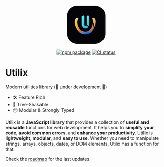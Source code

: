 <p align="center">
	<a href="http://utilix.dev" target="_blank" rel="noopener noreferrer">
		<img width="120" src="./.github/assets/logo/u4x.png" alt="Utilix logo">
	</a>
</p>
<p align="center">
  <a href="https://npmjs.com/package/utilix"><img src="https://img.shields.io/npm/v/utilix.svg" alt="npm package"></a>
  <a href="https://github.com/utilixjs/utilix/actions/workflows/ci.yml"><img src="https://github.com/utilixjs/utilix/actions/workflows/ci.yml/badge.svg?branch=main" alt="CI status"></a>
</p>

# Utilix

Modern utilities library (🚧 under development 🚧)

- 🛠️ Feature Rich
- 🌳 Tree-Shakable
- 📦 Modular & Strongly Typed


Utilix is a **JavaScript library** that provides a collection of **useful and reusable** functions for web development. It helps you to **simplify your code**, **avoid common errors**, and **enhance your productivity**. Utilix is **lightweight**, **modular**, and **easy to use**. Whether you need to manipulate strings, arrays, objects, dates, or DOM elements, Utilix has a function for that.

Check the [roadmap](https://github.com/utilixjs/utilix/issues/24) for the last updates.
